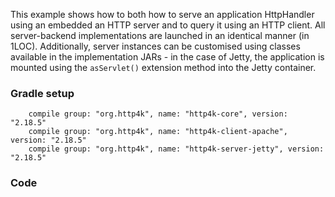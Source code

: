 This example shows how to both how to serve an application HttpHandler using an embedded an HTTP server and to query it using an HTTP client. All server-backend implementations are launched in an identical manner (in 1LOC). Additionally, server instances can be customised using classes available in the implementation JARs - in the case of Jetty, the application is mounted using the `asServlet()` extension method into the Jetty container.

### Gradle setup
```
    compile group: "org.http4k", name: "http4k-core", version: "2.18.5"
    compile group: "org.http4k", name: "http4k-client-apache", version: "2.18.5"
    compile group: "org.http4k", name: "http4k-server-jetty", version: "2.18.5"
```

### Code
<script src="http://gist-it.appspot.com/https://github.com/http4k/http4k/blob/master/src/docs/cookbook/container_integration/example.kt"></script>
